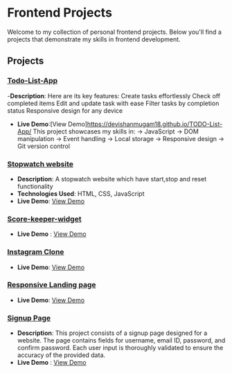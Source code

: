 # Frontend Projects

Welcome to my collection of personal frontend projects. Below you'll find a projects that demonstrate my skills in frontend development.

## Projects
### [Todo-List-App](https://github.com/Devishanmugam18/TODO-List-App)
-**Description**: Here are its key features:
Create tasks effortlessly
Check off completed items
Edit and update task with ease
Filter tasks by completion status
Responsive design for any device
- **Live Demo**:[View Demo]https://devishanmugam18.github.io/TODO-List-App/
This project showcases my skills in:
→ JavaScript
→ DOM manipulation
→ Event handling
→ Local storage
→ Responsive design
→ Git version control

### [Stopwatch website](https://github.com/Devishanmugam18/Vanilla-Javascript-Stopwatch)
- **Description**: A stopwatch website which have start,stop and reset functionality
- **Technologies Used**: HTML, CSS, JavaScript
- **Live Demo**: [View Demo](https://devishanmugam18.github.io/Vanilla-Javascript-Stopwatch/)

### [Score-keeper-widget](https://github.com/Devishanmugam18/Score-keeper-widget)
- **Live Demo** : [View Demo](https://devishanmugam18.github.io/Score-keeper-widget/)

### [Instagram Clone](https://github.com/Devishanmugam18/Responsive-Instagram-Clone.git)
- **Live Demo**: [View Demo](https://devishanmugam18.github.io/Responsive-Instagram-Clone/)

### [Responsive Landing page](https://github.com/Devishanmugam18/Ararat_Architecture)
- **Live Demo**: [View Demo](https://devishanmugam18.github.io/Loopstudios_LandingPage/)

### [Signup Page](https://github.com/Devishanmugam18/signup-page.git)
- **Description**: This project consists of a signup page designed for a website. The page contains fields for username, email ID, password, and confirm password. Each user input is thoroughly validated to ensure the accuracy of the provided data.
- **Live Demo** : [View Demo](https://devishanmugam18.github.io/signup-page/)
